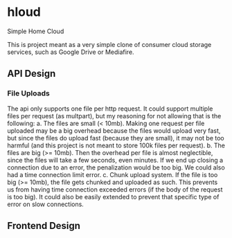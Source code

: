 # hloud
Simple Home Cloud

This is project meant as a very simple clone of consumer cloud storage services, such as Google Drive or Mediafire.

## API Design

### File Uploads
The api only supports one file per http request. It could support multiple files per request (as multpart), but my reasoning for not allowing that is the following:
a. The files are small (< 10mb). Making one request per file uploaded may be a big overhead because the files would upload very fast, but since the files do upload fast (because they are small), it may not be too harmful (and this project is not meant to store 100k files per request).
b. The files are big (>= 10mb). Then the overhead per file is almost neglectible, since the files will take a few seconds, even minutes. If we end up closing a connection due to an error, the penalization would be too big. We could also had a time connection limit error.
c. Chunk upload system. If the file is too big (>= 10mb), the file gets chunked and uploaded as such. This prevents us from having time connection exceeded errors (if the body of the request is too big). It could also be easily extended to prevent that specific type of error on slow connections.

## Frontend Design
